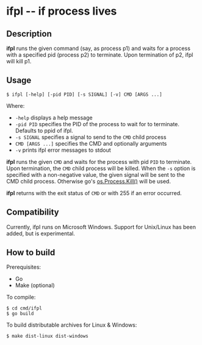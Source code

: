 ifpl -- if process lives
========================

Description
-----------

__ifpl__ runs the given command (say, as process p1) and waits for a process with a specified pid (process p2) to terminate.
Upon termination of p2, ifpl will kill p1.

Usage
-----

`$ ifpl [-help] [-pid PID] [-s SIGNAL] [-v] CMD [ARGS ...]`

Where:

  - `-help` displays a help message
  - `-pid PID` specifies the PID of the process to wait for to terminate. Defaults to ppid of ifpl.
  - `-s SIGNAL` specifies a signal to send to the `CMD` child process
  - `CMD [ARGS ...]` specifies the CMD and optionally arguments
  - `-v` prints ifpl error messages to stdout

__ifpl__ runs the given `CMD` and waits for the process with pid `PID` to terminate.
Upon termination, the `CMD` child process will be killed.
When the `-s` option is specified with a non-negative value, the given signal will be sent to the CMD child process.
Otherwise go's [os.Process.Kill()](https://golang.org/pkg/os/#Process.Kill) will be used.

__ifpl__ returns with the exit status of `CMD` or with 255 if an error occurred.

Compatibility
-------------

Currently, ifpl runs on Microsoft Windows.
Support for Unix/Linux has been added, but is experimental.


How to build
------------

Prerequisites:

- Go
- Make (optional)

To compile:

```
$ cd cmd/ifpl
$ go build
```

To build distributable archives for Linux & Windows:
```
$ make dist-linux dist-windows
```
